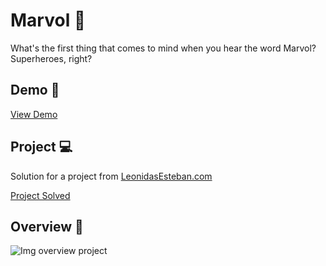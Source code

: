 # Marvol 🦸

What's the first thing that comes to mind when you hear the word Marvol? Superheroes, right?

## Demo 🚀

[View Demo](https://yadurani.github.io/marvol-project/)

## Project 💻

Solution for a project from [LeonidasEsteban.com](LeonidasEsteban.com) 

[Project Solved](https://leonidasesteban.com/proyectos/marvol)

## Overview 🔖

![Img overview project](https://yadurani.github.io/marvol-project/)
